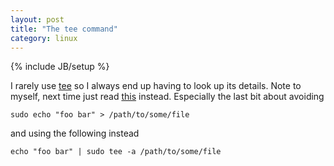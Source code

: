 ```yaml
---
layout: post
title: "The tee command"
category: linux
---
```

{% include JB/setup %}

I rarely use [tee](http://manpages.ubuntu.com/manpages/lucid/man1/tee.1.html) so I always end up having to look up its details. Note to myself, next time just read [this](http://stackoverflow.com/questions/764463/unix-confusing-use-of-the-tee-command) instead. Especially the last bit about avoiding

`sudo echo "foo bar" > /path/to/some/file`

and using the following instead

`echo "foo bar" | sudo tee -a /path/to/some/file`
